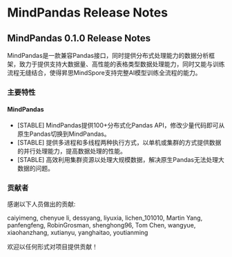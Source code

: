 # MindPandas Release Notes

## MindPandas 0.1.0 Release Notes

MindPandas是一款兼容Pandas接口，同时提供分布式处理能力的数据分析框架，致力于提供支持大数据量、高性能的表格类型数据处理能力，同时又能与训练流程无缝结合，使得昇思MindSpore支持完整AI模型训练全流程的能力。

### 主要特性

#### MindPandas

- [STABLE] MindPandas提供100+分布式化Pandas API，修改少量代码即可从原生Pandas切换到MindPandas。
- [STABLE] 提供多进程和多线程两种执行方式，以单机或集群的方式提供数据的并行处理能力，提高数据处理的性能。
- [STABLE] 高效利用集群资源以处理大规模数据，解决原生Pandas无法处理大数据的问题。

### 贡献者

感谢以下人员做出的贡献:

caiyimeng, chenyue li, dessyang, liyuxia, lichen_101010, Martin Yang, panfengfeng, RobinGrosman, shenghong96, Tom Chen, wangyue, xiaohanzhang, xutianyu, yanghaitao, youtianming

欢迎以任何形式对项目提供贡献！
